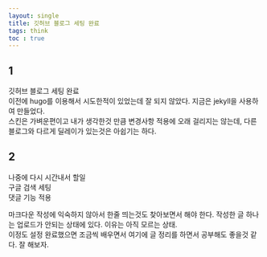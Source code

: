 ```yaml
---
layout: single
title: 깃허브 블로그 세팅 완료
tags: think
toc : true
---
```

## 1
깃허브 블로그 세팅 완료  
이전에 hugo를 이용해서 시도한적이 있었는데 잘 되지 않았다. 지금은 jekyll을 사용하여 만들었다.  
스킨은 가벼운편이고 내가 생각한것 만큼 변경사항 적용에 오래 걸리지는 않는데, 다른 블로그와 다르게 딜레이가 있는것은 아쉽기는 하다.

## 2
나중에 다시 시간내서 할일  
구글 검색 세팅  
댓글 기능 적용  
  
마크다운 작성에 익숙하지 않아서 한줄 띄는것도 찾아보면서 해야 한다. 작성한 글 하나는 업로드가 안되는 상태에 있다. 이유는 아직 모르는 상태.  
이정도 설정 완료했으면 조금씩 배우면서 여기에 글 정리를 하면서 공부해도 좋을것 같다. 잘 해보자.
